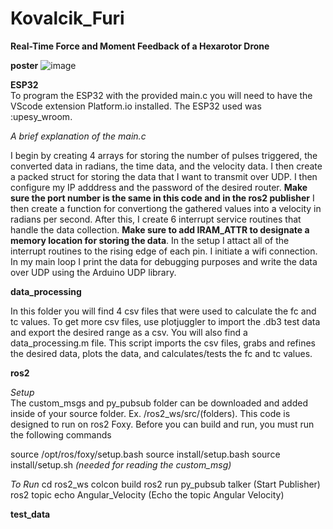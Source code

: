 # Kovalcik_Furi

**Real-Time Force and Moment Feedback of a Hexarotor Drone**  

**poster** 
![image](https://github.com/Richard-Kovalcik/Kovalcik_Furi/assets/113212733/0463e30a-f391-4bee-8d32-4f3a26d5d2aa)  

**ESP32**  
To program the ESP32 with the provided main.c you will need to have the VScode extension Platform.io installed. The ESP32 used was :upesy_wroom. 

*A brief explanation of the main.c*

I begin by creating 4  arrays for storing the number of pulses triggered, the converted data in radians, the time data, and the velocity data. I then create a packed struct for storing the data that I want to transmit over UDP. I then configure my IP adddress and the password of the desired router. **Make sure the port number is the same in this code and in the ros2 publisher** I then create a function for convertiong the gathered values into a velocity in radians per second. After this, I create 6 interrupt service routines that handle the data collection. **Make sure to add IRAM_ATTR to designate a memory location for storing the data**. In the setup I attact all of the interrupt routines to the rising edge of each pin. I initiate a wifi connection. In my main loop I print the data for debugging purposes and write the data over UDP using the Arduino UDP library. 

**data_processing**  

In this folder you will find 4 csv files that were used to calculate the fc and tc values. To get more csv files, use plotjuggler to import the .db3 test data and export the desired range as a csv. You will also find a data_processing.m file. This script imports the csv files, grabs and refines the desired data, plots the data, and calculates/tests the fc and tc values. 

**ros2**  

*Setup*  
The custom_msgs and py_pubsub folder can be downloaded and added inside of your source folder. Ex. /ros2_ws/src/(folders). This code is designed to run on ros2 Foxy. Before you can build and run, you must run the following commands

source /opt/ros/foxy/setup.bash
source install/setup.bash
source install/setup.sh *(needed for reading the custom_msg)*

*To Run*
cd ros2_ws
colcon build
ros2 run py_pubsub talker (Start Publisher)
ros2 topic echo Angular_Velocity (Echo the topic Angular Velocity)

**test_data**

